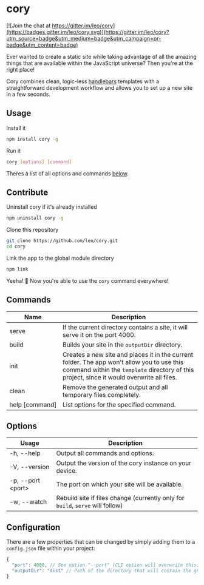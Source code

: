 # cory

[![Join the chat at https://gitter.im/leo/cory](https://badges.gitter.im/leo/cory.svg)](https://gitter.im/leo/cory?utm_source=badge&utm_medium=badge&utm_campaign=pr-badge&utm_content=badge)

Ever wanted to create a static site while taking advantage of all the amazing things that are available within the JavaScript universe? Then you're at the right place!

Cory combines clean, logic-less [handlebars](http://handlebarsjs.com) templates with a straightforward development workflow and allows you to set up a new site in a few seconds.

## Usage

Install it

```bash
npm install cory -g
```

Run it

```bash
cory [options] [command]
```

Theres a list of all options and commands [below](#commands).

## Contribute

Uninstall cory if it's already installed

```bash
npm uninstall cory -g
```

Clone this repository

```bash
git clone https://github.com/leo/cory.git
cd cory
```

Link the app to the global module directory

```bash
npm link
```

Yeeha! :horse: Now you're able to use the `cory` command everywhere!

## Commands

<table>
  <thead>
    <th>Name</th>
    <th>Description</th>
  </thead>
  <tr>
    <td>serve</td>
    <td>If the current directory contains a site, it will serve it on the port 4000.</td>
  </tr>
  <tr>
    <td>build</td>
    <td>Builds your site in the <code>outputDir</code> directory.</td>
  </tr>
  <tr>
    <td>init</td>
    <td>Creates a new site and places it in the current folder. The app won't allow you to use this command within the <code>template</code> directory of this project, since it would overwrite all files.</td>
  </tr>
  <tr>
    <td>clean</td>
    <td>Remove the generated output and all temporary files completely.</td>
  </tr>
  <tr>
    <td>help&nbsp;[command]</td>
    <td>List options for the specified command.</td>
  </tr>
</table>

## Options

<table>
  <thead>
    <th>Usage</th>
    <th>Description</th>
  </thead>
  <tr>
    <td>-h, --help</td>
    <td>Output all commands and options.</td>
  </tr>
  <tr>
    <td>-V, --version</td>
    <td>Output the version of the cory instance on your device.</td>
  </tr>
  <tr>
    <td>-p, --port &#60;port&#62;</td>
    <td>The port on which your site will be available.</td>
  </tr>
  <tr>
    <td>-w, --watch</td>
    <td>Rebuild site if files change (currently only for <code>build</code>, <code>serve</code> will follow)</td>
  </tr>
</table>

## Configuration

There are a few properties that can be changed by simply adding them to a `config.json` file within your project:

```js
{
  "port": 4000, // See option "--port" (CLI option will overwrite this)
  "outputDir": "dist" // Path of the directory that will contain the generated site
}
```
